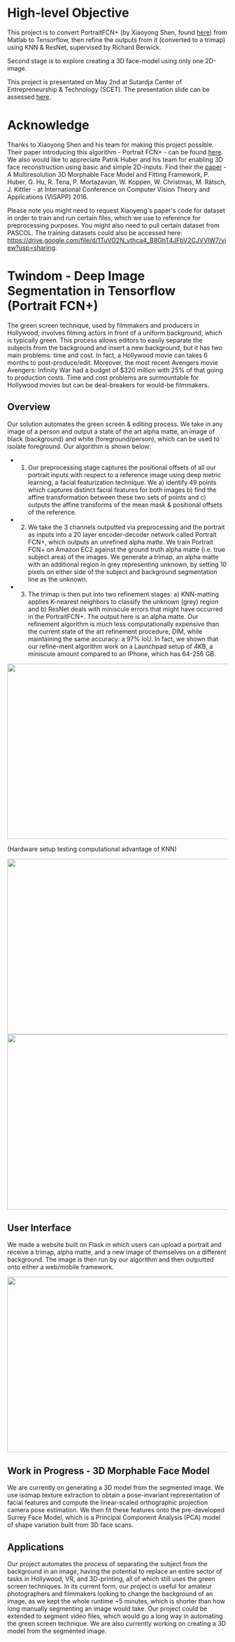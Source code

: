 
# High-level Objective
This project is to convert PortraitFCN+ (by Xiaoyong Shen, found [here](http://xiaoyongshen.me/webpage_portrait/index.html])) from Matlab to Tensorflow, then refine the outputs from it (converted to a trimap) using KNN & ResNet, supervised by Richard Berwick.

Second stage is to explore creating a 3D face-model using only one 2D-image.

This project is presentated on May 2nd at Sutardja Center of Entrepreneurship & Technology (SCET). The presentation slide can be assessed [here](https://github.com/leoli3024/Portrait-FCN-and-3D-reconstruction/blob/master/Portrait-FCN-3D-reconstruction.pdf).

# Acknowledge
Thanks to Xiaoyong Shen and his team for making this project possible. Their paper introducing this algorithm - Portrait FCN+ - can be found [here](http://xiaoyongshen.me/webpage_portrait/papers/portrait_eg16.pdf). We also would like to appreciate Patrik Huber and his team for enabling 3D face reconstruction using basic and simple 2D-inputs. Find their the [paper](http://www.patrikhuber.ch/files/3DMM_Framework_VISAPP_2016.pdf) - A Multiresolution 3D Morphable Face Model and Fitting Framework, P. Huber, G. Hu, R. Tena, P. Mortazavian, W. Koppen, W. Christmas, M. Rätsch, J. Kittler - at International Conference on Computer Vision Theory and Applications (VISAPP) 2016. 

Please note you might need to request Xiaoyeng's paper's code for dataset in order to train and run certain files, which we use to reference for preprocessing purposes. You might also need to pull certain dataset from PASCOL. The training datasets could also be accessed here: https://drive.google.com/file/d/1TuVO2N_vthca4_B8GhT4JFbV2CJVVIW7/view?usp=sharing.

# Twindom - Deep Image Segmentation in Tensorflow (Portrait FCN+)

The green screen technique, used by filmmakers and producers in Hollywood, involves filming actors in front of a uniform background, which is typically green. This process allows editors to easily separate the subjects from the background and insert a new background, but it has two main problems: time and cost. In fact, a Hollywood movie can takes 6 months to post-produce/edit. Moreover, the most recent Avengers movie Avengers: Infinity War had a budget of $320 million with 25% of that going to production costs. Time and cost problems are surmountable for Hollywood movies but can be deal-breakers for would-be filmmakers. 

## Overview
Our solution automates the green screen & editing process. We take in any image of a person and output a state of the art alpha matte, an image of black (background) and white (foreground/person), which can be used to isolate foreground. Our algorithm is shown below:

- 1) Our preprocessing stage captures the positional offsets of all our portrait inputs with respect to a reference image using deep metric learning, a facial featurization technique. We a) identify 49 points which captures distinct facial features for both images b) find the affine transformation between these two sets of points and c) outputs the affine transforms of the mean mask & positional offsets of the reference. 

- 2) We take the 3 channels outputted via preprocessing and the portrait as inputs into a 20 layer encoder-decoder network called Portrait FCN+, which outputs an unrefined alpha matte. We train Portrait FCN+ on Amazon EC2 against the ground truth alpha matte (i.e. true subject area) of the images. We generate a trimap, an alpha matte with an additional region in grey representing unknown, by setting 10 pixels on either side of the subject and background segmentation line as the unknown.

- 3) The trimap is then put into two refinement stages: a)  KNN-matting applies K-nearest neighbors to classify the unknown (grey) region and b) ResNet deals with miniscule errors that might have occurred in the PortraitFCN+. The output here is an alpha matte. Our refinement algorithm is much less computationally expensive than the current state of the art refinement procedure, DIM, while maintaining the same accuracy: a 97% IoU. In fact, we shown that our refine-ment algorithm work on a Launchpad setup of 4KB, a miniscule amount compared to an IPhone, which has 64-256 GB.

<img src="https://github.com/leoli3024/Portrait-FCN-and-3D-reconstruction/blob/master/Articles_Reports/Images/Hardware_setup.jpeg" width="720" height="400">

(Hardware setup testing computational advantage of KNN) 

<img src="https://github.com/leoli3024/Portrait-FCN-and-3D-reconstruction/blob/master/Articles_Reports/Images/Overview.jpeg" width="720" height="400">
<img src="https://github.com/leoli3024/Portrait-FCN-and-3D-reconstruction/blob/master/Articles_Reports/Images/training_result.png" width="720" height="400">

## User Interface
We made a website built on Flask in which users can upload a portrait and receive a trimap, alpha matte, and a new image of themselves on a different background. The image is then run by our algorithm and then outputted onto either a web/mobile framework.  

<img src="https://github.com/leoli3024/Portrait-FCN-and-3D-reconstruction/blob/master/Articles_Reports/Images/User_interface.jpeg" width="720" height="400">

## Work in Progress - 3D Morphable Face Model	

We are currently on generating a 3D model from the segmented image. We use isomap texture extraction to obtain a pose-invariant representation of facial features and compute the linear-scaled orthographic projection camera pose estimation. We then fit these features onto the pre-developed Surrey Face Model, which is a Principal Component Analysis (PCA) model of shape variation built from 3D face scans. 

## Applications
Our project automates the process of separating the subject from the background in an image, having the potential to replace an entire sector of tasks in Hollywood, VR, and 3D-printing, all of which still uses the green screen techniques. In its current form, our project is useful for amateur photographers and filmmakers looking to change the background of an image, as we kept the whole runtime ~5 minutes, which is shorter than how long manually segmenting an image would take. Our project could be extended to segment video files, which would go a long way in automating the green screen technique. We are also currently working on creating a 3D model from the segmented image.





